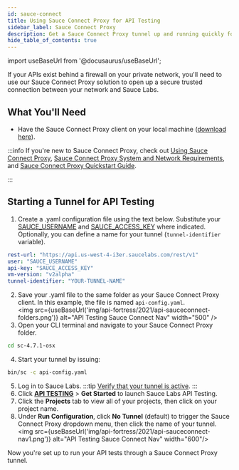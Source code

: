 ```yaml
---
id: sauce-connect
title: Using Sauce Connect Proxy for API Testing
sidebar_label: Sauce Connect Proxy
description: Get a Sauce Connect Proxy tunnel up and running quickly for your API tests.
hide_table_of_contents: true
---
```


import useBaseUrl from '@docusaurus/useBaseUrl';

If your APIs exist behind a firewall on your private network, you'll need to use our Sauce Connect Proxy solution to open up a secure trusted connection between your network and Sauce Labs.

## What You'll Need

* Have the Sauce Connect Proxy client on your local machine ([download here](/secure-connections/sauce-connect/installation/)).

:::info
If you're new to Sauce Connect Proxy, check out [Using Sauce Connect Proxy](/secure-connections/sauce-connect), [Sauce Connect Proxy System and Network Requirements](/secure-connections/sauce-connect/system-requirements/), and [Sauce Connect Proxy Quickstart Guide](/secure-connections/sauce-connect/quickstart/).

:::

## Starting a Tunnel for API Testing

1. Create a .yaml configuration file using the text below. Substitute your [SAUCE_USERNAME](https://app.saucelabs.com/user-settings) and [SAUCE_ACCESS_KEY](https://app.saucelabs.com/user-settings) where indicated. Optionally, you can define a name for your tunnel (`tunnel-identifier` variable).
  ```yaml
  rest-url: "https://api.us-west-4-i3er.saucelabs.com/rest/v1"
  user: "SAUCE_USERNAME"
  api-key: "SAUCE_ACCESS_KEY"
  vm-version: "v2alpha"
  tunnel-identifier: "YOUR-TUNNEL-NAME"
  ```
2. Save your .yaml file to the same folder as your Sauce Connect Proxy client. In this example, the file is named `api-config.yaml`.<br/>
  <img src={useBaseUrl('img/api-fortress/2021/api-sauceconnect-folders.png')} alt="API Testing Sauce Connect Nav" width="500" />
3. Open your CLI terminal and navigate to your Sauce Connect Proxy folder.
  ```bash
  cd sc-4.7.1-osx
  ```
4. Start your tunnel by issuing:
  ```bash
  bin/sc -c api-config.yaml
  ```
5. Log in to Sauce Labs.
:::tip
[Verify that your tunnel is active](/secure-connections/sauce-connect/quickstart/#verifying-a-tunnel).
:::
6. Click [**API TESTING**](https://app.saucelabs.com/apitesting/landing) > **Get Started** to launch Sauce Labs API Testing.
7. Click the **Projects** tab to view all of your projects, then click on your project name.
8. Under **Run Configuration**, click **No Tunnel** (default) to trigger the Sauce Connect Proxy dropdown menu, then click the name of your tunnel.<br/>
  <img src={useBaseUrl('img/api-fortress/2021/api-sauceconnect-nav1.png')} alt="API Testing Sauce Connect Nav" width="600"/>

Now you're set up to run your API tests through a Sauce Connect Proxy tunnel.
